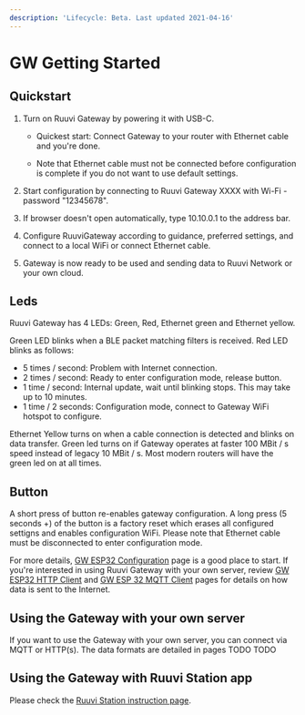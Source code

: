 ```yaml
---
description: 'Lifecycle: Beta. Last updated 2021-04-16'
---
```


# GW Getting Started

## Quickstart

1. Turn on Ruuvi Gateway by powering it with USB-C.

   - Quickest start: Connect Gateway to your router with Ethernet cable and you're done.

   - Note that Ethernet cable must not be connected before configuration is complete if you do not want to use default settings.

2. Start configuration by connecting to Ruuvi Gateway XXXX with Wi-Fi - password "12345678".
3. If browser doesn't open automatically, type 10.10.0.1 to the address bar.
4. Configure RuuviGateway according to guidance, preferred settings, and connect to a local WiFi or connect Ethernet cable.
5. Gateway is now ready to be used and sending data to Ruuvi Network or your own cloud.

## Leds

Ruuvi Gateway has 4 LEDs: Green, Red, Ethernet green and Ethernet yellow. 

Green LED blinks when a BLE packet matching filters is received.  Red LED blinks as follows:

* 5 times / second: Problem with Internet connection.
* 2 times / second: Ready to enter configuration mode, release button.
* 1 time / second: Internal update, wait until blinking stops. This may take up to 10 minutes.
* 1 time / 2 seconds: Configuration mode, connect to Gateway WiFi hotspot to configure.

Ethernet Yellow turns on when a cable connection is detected and blinks on data transfer. Green led turns on if Gateway operates at faster 100 MBit / s speed instead of legacy 10 MBit / s. Most modern routers will have the green led on at all times. 

## Button

A short press of button re-enables gateway configuration. A long press \(5 seconds +\) of the button is a factory reset which erases all configured settigns and enables configuration WiFi. Please note that Ethernet cable must be disconnected to enter configuration mode.

For more details, [GW ESP32 Configuration](../gateway-html-pages/gw-esp32-configuration.md) page is a good place to start. If you're interested in using Ruuvi Gateway with your own server, review [GW ESP32 HTTP Client](../gw-esp32-firmware/gw-esp32-http-client.md) and [GW ESP 32 MQTT Client](../gw-esp32-firmware/gw-esp32-mqtt-client.md) pages for details on how data is sent to the Internet. 

## Using the Gateway with your own server

If you want to use the Gateway with your own server, you can connect via MQTT or HTTP\(s\). The data formats are detailed in pages TODO TODO

## Using the Gateway with Ruuvi Station app

Please check the [Ruuvi Station instruction page](https://docs.ruuvi.com/ruuvi-station-app/use-with-ruuvi-gateway-ruuvi-network).



